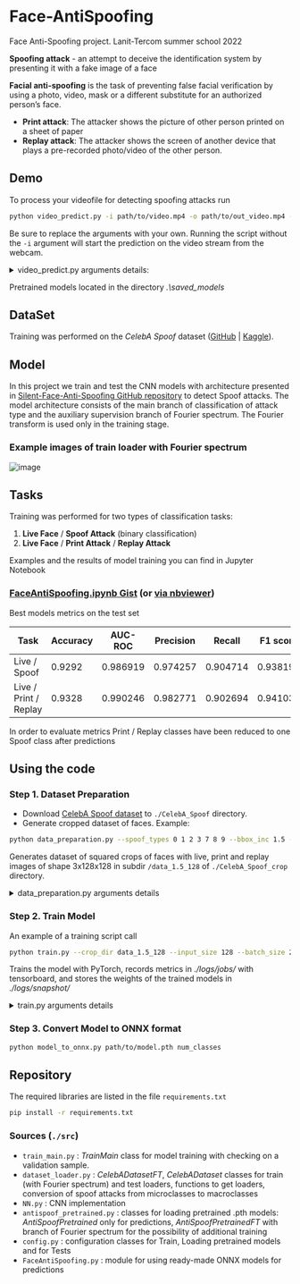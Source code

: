 # Face-AntiSpoofing
Face Anti-Spoofing project. Lanit-Tercom summer school 2022

**Spoofing attack** - an attempt to deceive the identification system by presenting it with a fake image of a face

**Facial anti-spoofing** is the task of preventing false facial verification by using a photo, video, mask or a different substitute for an authorized person’s face.

- **Print attack**: The attacker shows the picture of other person printed on a sheet of paper 
- **Replay attack**: The attacker shows the screen of another device that plays a pre-recorded photo/video of the other person.
## Demo


To process your videofile for detecting spoofing attacks run
```sh
python video_predict.py -i path/to/video.mp4 -o path/to/out_video.mp4 -m path/to/model.onnx -t 0.75 
```
Be sure to replace the arguments with your own. Running the script without the `-i` argument will start the prediction on the video stream from the webcam. 
<details><summary> video_predict.py arguments details:</summary>
<p>

`--input` (`-i`) - Path to video for predictions, if not passed webcam stream will be processed  
`--output` (`-o`) - Path to save processed video, if not passed the processed video will not be saved   
`--model_path` (`-m`) - Path to pretrained ONNX model    
`--threshold` (`-t`) - Real face probability threshold above which the prediction is considered true, default 0.5    
</p>
</details>

Pretrained models located in the directory *.\saved_models*

## DataSet 
Training was performed on the *CelebA Spoof* dataset ([GitHub](https://github.com/ZhangYuanhan-AI/CelebA-Spoof) | [Kaggle](https://www.kaggle.com/datasets/attentionlayer241/celeba-spoof-for-face-antispoofing)).
## Model
In this project we train and test the CNN models with architecture presented in [Silent-Face-Anti-Spoofing GitHub repository](https://github.com/minivision-ai/Silent-Face-Anti-Spoofing/) to detect Spoof attacks. The model architecture consists of the main branch of classification of attack type and the auxiliary supervision branch of Fourier spectrum. The Fourier transform is used only in the training stage.
### Example images of train loader with Fourier spectrum
![image](https://user-images.githubusercontent.com/6792913/190170749-437e443d-0ce7-43e6-9238-f4b2212da348.png)
## Tasks
Training was performed for two types of classification tasks:
1. **Live Face** / **Spoof Attack** (binary classification)
2. **Live Face** / **Print Attack** / **Replay Attack**  

Examples and the results of model training you can find in Jupyter Notebook 
### [FaceAntiSpoofing.ipynb Gist](https://gist.github.com/hairymax/021a8cd550a3c0fa14c8e6ae815265c9) (or [via nbviewer](https://nbviewer.org/gist/hairymax/021a8cd550a3c0fa14c8e6ae815265c9))

Best models metrics on the test set

|Task | Accuracy | AUC-ROC | Precision | Recall | F1 score |
| ---- | ---- | ---- | ---- | ---- | ---- |
|Live / Spoof | 0.9292 | 0.986919 | 0.974257 | 0.904714 | 0.938198 |
|Live / Print / Replay | 0.9328 | 0.990246 | 0.982771 | 0.902694 | 0.941032 |

In order to evaluate metrics Print / Replay classes have been reduced to one Spoof class after predictions
## Using the code
### Step 1. Dataset Preparation
- Download [CelebA Spoof dataset](https://www.kaggle.com/datasets/attentionlayer241/celeba-spoof-for-face-antispoofing) to `./CelebA_Spoof` directory.
- Generate cropped dataset of faces.  Example:
```sh
python data_preparation.py --spoof_types 0 1 2 3 7 8 9 --bbox_inc 1.5 --size 128
```
Generates dataset of squared crops of faces with live, print and replay images of shape 3x128x128 in subdir `/data_1.5_128` of `./CelebA_Spoof_crop` directory.
<details><summary> data_preparation.py arguments details</summary>
<p>

`--spoof_types` - list of spoof types to keep, according to original labels:
   - `0`     - Live
   - `1`,`2`,`3` - Print
   - `4`,`5`,`6` - Paper Cut
   - `7`,`8`,`9` - Replay  

`--bbox_inc` - Image bbox increasing, value 1 makes no effect. Crops were made according to bbox markup, which is recorded in the files '\*_BB.txt' for each photo.     
`--size` - the size of the cropped image (height = width = `size`)   
`--orig_dir` - Directory with original Celeba_Spoof dataset (*'./CelebA_Spoof'* by default)    
`--crop_dir` - Directory to save cropped dataset (*'./CelebA_Spoof_crop'* by default)    
</p>
</details>

### Step 2. Train Model
An example of a training script call
```sh
python train.py --crop_dir data_1.5_128 --input_size 128 --batch_size 256 --num_classes 2
```
Trains the model with PyTorch, records metrics in *./logs/jobs/* with tensorboard, and stores the weights of the trained models in *./logs/snapshot/*
<details><summary> train.py arguments details</summary>
<p>

`--crop_dir` - Name of subdir with cropped images in *./CelebA_Spoof_crop* directory     
`--input_size` - Input size of images passed to model (height = width = `input_size`)   
`--batch_size` - Count of images in the batch    
`--num_classes` - **2** for binary or **3** for live-print-replay classification    
`--job_name` - Suffix for model name saved in snapshots dir    
</p>
</details>

### Step 3. Convert Model to ONNX format
```sh
python model_to_onnx.py path/to/model.pth num_classes
```

## Repository
The required libraries are listed in the file `requirements.txt`
```sh
pip install -r requirements.txt
```
### Sources (`./src`)
- `train_main.py` : *TrainMain* class for model training with checking on a validation sample.
- `dataset_loader.py` : *CelebADatasetFT*, *CelebADataset* classes for train (with Fourier spectrum) and test loaders, functions to get loaders, conversion of spoof attacks from microclasses to macroclasses 
- `NN.py` : CNN implementation
- `antispoof_pretrained.py` : classes for loading pretrained .pth models: *AntiSpoofPretrained* only for predictions, *AntiSpoofPretrainedFT* with branch of Fourier spectrum for the possibility of additional training 
- `config.py` : configuration classes for Train, Loading pretrained models and for Tests
- `FaceAntiSpoofing.py` : module for using ready-made ONNX models for predictions 

